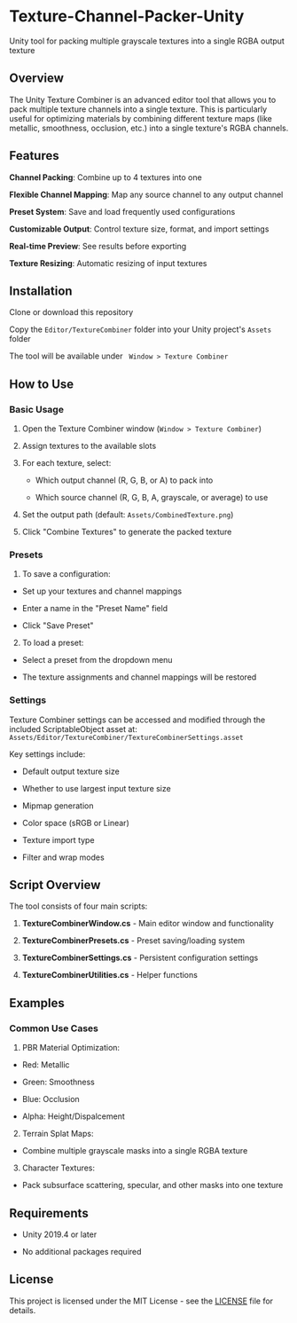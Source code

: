 # Texture-Channel-Packer-Unity
 Unity tool for packing multiple grayscale textures into a single RGBA output texture

## Overview
The Unity Texture Combiner is an advanced editor tool that allows you to pack multiple texture channels into a single texture. This is particularly useful for optimizing materials by combining different texture maps (like metallic, smoothness, occlusion, etc.) into a single texture's RGBA channels.

## Features
**Channel Packing**: Combine up to 4 textures into one

**Flexible Channel Mapping**: Map any source channel to any output channel

**Preset System**: Save and load frequently used configurations

**Customizable Output**: Control texture size, format, and import settings

**Real-time Preview**: See results before exporting

**Texture Resizing**: Automatic resizing of input textures

## Installation
Clone or download this repository

Copy the ``Editor/TextureCombiner`` folder into your Unity project's ``Assets`` folder

The tool will be available under `` Window > Texture Combiner``

## How to Use
### Basic Usage
1. Open the Texture Combiner window (``Window > Texture Combiner``)

2. Assign textures to the available slots

3. For each texture, select:

   - Which output channel (R, G, B, or A) to pack into

   - Which source channel (R, G, B, A, grayscale, or average) to use

5. Set the output path (default: ``Assets/CombinedTexture.png``)

6. Click "Combine Textures" to generate the packed texture

### Presets
1. To save a configuration:

 - Set up your textures and channel mappings

 - Enter a name in the "Preset Name" field

 - Click "Save Preset"

2. To load a preset:

 - Select a preset from the dropdown menu

 - The texture assignments and channel mappings will be restored

### Settings
Texture Combiner settings can be accessed and modified through the included ScriptableObject asset at:
```Assets/Editor/TextureCombiner/TextureCombinerSettings.asset```

Key settings include:

- Default output texture size

- Whether to use largest input texture size

- Mipmap generation

- Color space (sRGB or Linear)

- Texture import type

- Filter and wrap modes

## Script Overview
The tool consists of four main scripts:

1. **TextureCombinerWindow.cs** - Main editor window and functionality

2. **TextureCombinerPresets.cs** - Preset saving/loading system

3. **TextureCombinerSettings.cs** - Persistent configuration settings

4. **TextureCombinerUtilities.cs** - Helper functions

## Examples
### Common Use Cases
1. PBR Material Optimization:

- Red: Metallic

- Green: Smoothness

- Blue: Occlusion

- Alpha: Height/Dispalcement

2. Terrain Splat Maps:

- Combine multiple grayscale masks into a single RGBA texture

3. Character Textures:

- Pack subsurface scattering, specular, and other masks into one texture

## Requirements
- Unity 2019.4 or later

- No additional packages required

## License
This project is licensed under the MIT License - see the [LICENSE](LICENSE) file for details.
